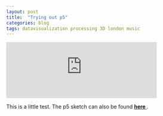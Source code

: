 ```yaml
---
layout: post
title:  "Trying out p5"
categories: blog 
tags: datavisualization processing 3D london music
---
```


<iframe src="http://melanie.imfeld.info/P5-example/p5.html" width="80%" height="auto"></iframe> 
<style> iframe{ border: none; } </style>     

This is a little test. The p5 sketch can also be found <strong> <a href="http://melanie.imfeld.info/P5-example/p5.html">here </a> </strong>.</p>
